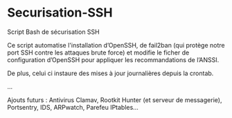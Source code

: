 # Securisation-SSH
Script Bash de sécurisation SSH

Ce script automatise l'installation d’OpenSSH, de fail2ban (qui protège notre port SSH contre les attaques brute force) et modifie le ficher de configuration d’OpenSSH pour appliquer les recommandations de l’ANSSI.

De plus, celui ci instaure des mises à jour journalières depuis la crontab.

...

Ajouts futurs : Antivirus Clamav, Rootkit Hunter (et serveur de messagerie), Portsentry, IDS, ARPwatch, Parefeu IPtables...
